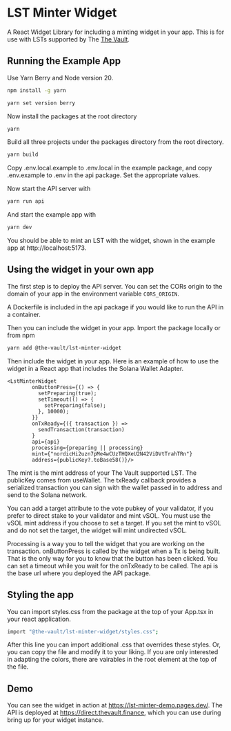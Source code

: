 # LST Minter Widget
A React Widget Library for including a minting widget in your app. This is for use with LSTs supported by The [The Vault](https://thevault.finance).

## Running the Example App 
Use Yarn Berry and Node version 20.
```bash
npm install -g yarn
```

```bash 
yarn set version berry
```
Now install the packages at the root directory

```bash
yarn
```
Build all three projects under the packages directory from the root directory.
```bash
yarn build
```

Copy .env.local.example to .env.local in the example package, and copy .env.example to .env in the api package. Set the appropriate values.

Now start the API server with

```bash
yarn run api
```

And start the example app with

```bash
yarn dev
```

You should be able to mint an LST with the widget, shown in the example app at http://localhost:5173.


## Using the widget in your own app 

The first step is to deploy the API server. You can set the CORs origin to the domain of your app in the
environment variable `CORS_ORIGIN`.

A Dockerfile is included in the api package if you would like to run the API in a container.

Then you can include the widget in your app. Import the package locally or from npm

```bash
yarn add @the-vault/lst-minter-widget
```

Then include the widget in your app. Here is an example of how to use the widget in a React app that includes the Solana Wallet Adapter.

```tsx
<LstMinterWidget
        onButtonPress={() => {
          setPreparing(true);
          setTimeout(() => {
            setPreparing(false);
          }, 10000);
        }}
        onTxReady={({ transaction }) =>
          sendTransaction(transaction)
        }
        api={api}
        processing={preparing || processing}
        mint={"nordicHi2uzn7pMe4wCUzTHQXeU2N42ViDVtTrahTRn"}
        address={publicKey?.toBase58()}/>
```

The mint is the mint address of your The Vault supported LST. The publicKey comes from useWallet.
The txReady callback provides a serialized transaction you can sign with the wallet passed in to address and send to the Solana network.

You can add a target attribute to the vote pubkey of your validator, if you prefer to direct stake to your validator and mint vSOL. 
You must use the vSOL mint address if you choose to set a target. If you set the mint to vSOL and do not set the target, 
the widget will mint undirected vSOL.

Processing is a way you to tell the widget that you are working on the transaction. onButtonPress is called by the widget when 
a Tx is being built. That is the only way for you to know that the button has been clicked. You can set a timeout while you
wait for the onTxReady to be called. The api is the base url where you deployed the API package.

## Styling the app
You can import styles.css from the package at the top of your App.tsx in your react application.

```bash
import "@the-vault/lst-minter-widget/styles.css";
```

After this line you can import additional .css that overrides these styles. Or, you can copy the file and 
modify it to your liking. If you are only interested in adapting the colors, there are vairables in the root
element at the top of the file.

## Demo
You can see the widget in action at https://lst-minter-demo.pages.dev/. The API is deployed at
https://direct.thevault.finance, which you can use during bring up for your widget instance.
